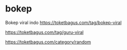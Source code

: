 # bokep
Bokep viral indo
https://toketbagus.com/tag/bokep-viral

https://toketbagus.com/tag/guru-viral

https://toketbagus.com/category/random
